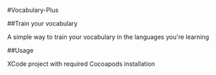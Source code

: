#Vocabulary-Plus

##Train your vocabulary

A simple way to train your vocabulary in the languages you're learning


##Usage

XCode project with required Cocoapods installation 
